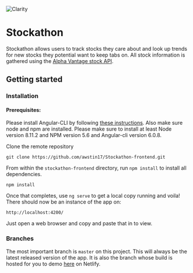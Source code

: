 ![Clarity](logo.png)

# Stockathon

Stockathon allows users to track stocks they care about and look up trends for new stocks they potential want to keep tabs on. All stock information is gathered using the [Alpha Vantage stock API](https://www.alphavantage.co/). 

Getting started
----------------------------------



### Installation

#### Prerequisites: 

Please install Angular-CLI by following [these instructions](https://github.com/angular/angular-cli#installation).
Also make sure node and npm are installed. Please make sure to install at least Node  version 8.11.2 and NPM version 5.6 and Angular-cli version 6.0.8. 

Clone the remote repository

```
git clone https://github.com/awstin17/Stockathon-frontend.git
```

From within the `stockathon-frontend` directory, run `npm install` to install all dependencies.

```
npm install
```

Once that completes, use `ng serve` to get a local copy running
and voila! There should now be an instance of the app on:

```
http://localhost:4200/
```
Just open a web browser and copy and paste that in to view.

### Branches

The most important branch is `master` on this project. This will always be the latest released version of the app. It is also the branch whose build is hosted for you to demo [here](https://stockathon.netlify.com) on Netlify.
